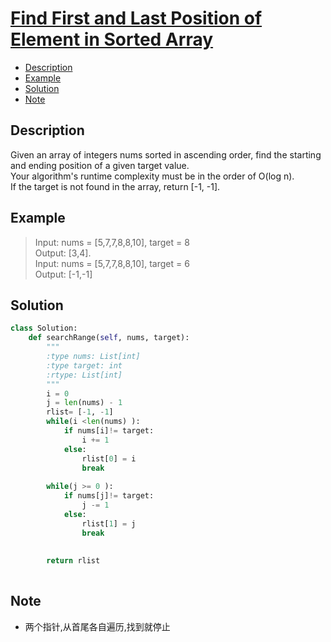 # [Find First and Last Position of Element in Sorted Array](https://leetcode.com/problems/find-first-and-last-position-of-element-in-sorted-array/description/)

<!-- GFM-TOC -->
* <a href="#Description">Description</a>
* <a href="#Example">Example</a>
* <a href="#Solution">Solution</a>
* <a href="#Note">Note</a>
<!-- GFM-TOC -->


## <a name="Description">Description</a>
>
Given an array of integers nums sorted in ascending order, find the starting and ending position of a given target value.</br>
Your algorithm's runtime complexity must be in the order of O(log n).</br>
If the target is not found in the array, return [-1, -1].</br>

## <a name="Example">Example</a>
>Input: nums = [5,7,7,8,8,10], target = 8</br>
Output: [3,4].</br>
Input: nums = [5,7,7,8,8,10], target = 6</br>
Output: [-1,-1]</br>

## <a name="Solution">Solution</a>
```python
class Solution:
    def searchRange(self, nums, target):
        """
        :type nums: List[int]
        :type target: int
        :rtype: List[int]
        """
        i = 0
        j = len(nums) - 1
        rlist= [-1, -1]
        while(i <len(nums) ):
            if nums[i]!= target:
                i += 1
            else:
                rlist[0] = i
                break
                
        while(j >= 0 ):
            if nums[j]!= target:
                j -= 1
            else:
                rlist[1] = j
                break 
                
        
        return rlist
    
 ```
## <a name="Note">Note</a>
* 两个指针,从首尾各自遍历,找到就停止






